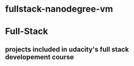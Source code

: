 fullstack-nanodegree-vm
=============

# Full-Stack
## projects included in udacity's full stack developement course
